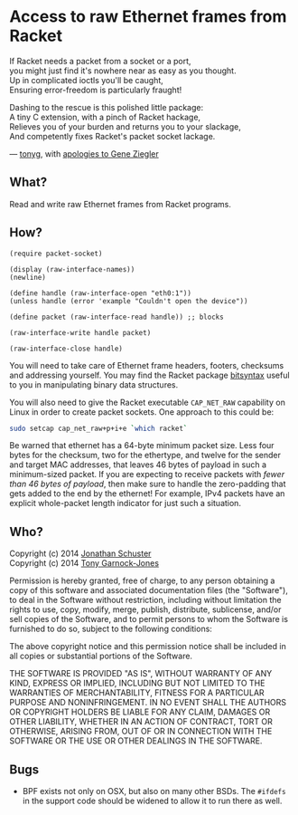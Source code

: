 # Access to raw Ethernet frames from Racket

If Racket needs a packet from a socket or a port,  
you might just find it's nowhere near as easy as you thought.  
Up in complicated ioctls you'll be caught,  
Ensuring error-freedom is particularly fraught!

Dashing to the rescue is this polished little package:  
A tiny C extension, with a pinch of Racket hackage,  
Relieves you of your burden and returns you to your slackage,  
And competently fixes Racket's packet socket lackage.

— [tonyg](http://github.com/tonyg), with [apologies to Gene Ziegler](http://web.archive.org/web/20130301230602/http://geneziegler.com/clocktower/drseuss.html)

## What?

Read and write raw Ethernet frames from Racket programs. 

## How?

```racket
(require packet-socket)

(display (raw-interface-names))
(newline)

(define handle (raw-interface-open "eth0:1"))
(unless handle (error 'example "Couldn't open the device"))

(define packet (raw-interface-read handle)) ;; blocks

(raw-interface-write handle packet)

(raw-interface-close handle)
```

You will need to take care of Ethernet frame headers, footers,
checksums and addressing yourself. You may find the Racket package
[bitsyntax](https://github.com/tonyg/racket-bitsyntax) useful to you
in manipulating binary data structures.

You will also need to give the Racket executable `CAP_NET_RAW`
capability on Linux in order to create packet sockets. One approach to
this could be:

```sh
sudo setcap cap_net_raw+p+i+e `which racket`
```

Be warned that ethernet has a 64-byte minimum packet size. Less four
bytes for the checksum, two for the ethertype, and twelve for the
sender and target MAC addresses, that leaves 46 bytes of payload in
such a minimum-sized packet. If you are expecting to receive packets
with *fewer than 46 bytes of payload*, then make sure to handle the
zero-padding that gets added to the end by the ethernet! For example,
IPv4 packets have an explicit whole-packet length indicator for just
such a situation.

## Who?

Copyright (c) 2014 [Jonathan Schuster](https://github.com/schuster)  
Copyright (c) 2014 [Tony Garnock-Jones](https://github.com/tonyg)

Permission is hereby granted, free of charge, to any person obtaining a copy
of this software and associated documentation files (the "Software"), to deal
in the Software without restriction, including without limitation the rights
to use, copy, modify, merge, publish, distribute, sublicense, and/or sell
copies of the Software, and to permit persons to whom the Software is
furnished to do so, subject to the following conditions:

The above copyright notice and this permission notice shall be included in
all copies or substantial portions of the Software.

THE SOFTWARE IS PROVIDED "AS IS", WITHOUT WARRANTY OF ANY KIND, EXPRESS OR
IMPLIED, INCLUDING BUT NOT LIMITED TO THE WARRANTIES OF MERCHANTABILITY,
FITNESS FOR A PARTICULAR PURPOSE AND NONINFRINGEMENT. IN NO EVENT SHALL THE
AUTHORS OR COPYRIGHT HOLDERS BE LIABLE FOR ANY CLAIM, DAMAGES OR OTHER
LIABILITY, WHETHER IN AN ACTION OF CONTRACT, TORT OR OTHERWISE, ARISING FROM,
OUT OF OR IN CONNECTION WITH THE SOFTWARE OR THE USE OR OTHER DEALINGS IN
THE SOFTWARE.

## Bugs

 - BPF exists not only on OSX, but also on many other BSDs. The
   `#ifdefs` in the support code should be widened to allow it to run
   there as well.
